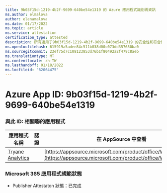 ```yaml
---
title: 9b03f15d-1219-4b2f-9699-640be54e1319 的 Azure 應用程式識別碼資訊
ms.author: elmalova
author: elenamalova
ms.date: 01/17/2022
ms.topic: article
ms.service: attestation
certification_type: attested
description: 所有適用于9b03f15d-1219-4b2f-9699-640be54e1319 的安全性和符合性資訊資訊。
ms.openlocfilehash: 615919a5adee84c511b038d00c073dd357650ba0
ms.sourcegitcommit: 23ef75d7c108123853d76b1f80492a2f479c8aeb
ms.translationtype: MT
ms.contentlocale: zh-TW
ms.lasthandoff: 01/18/2022
ms.locfileid: "62064475"
---
```

# <a name="azure-app-id-9b03f15d-1219-4b2f-9699-640be54e1319"></a>Azure App ID: 9b03f15d-1219-4b2f-9699-640be54e1319


### <a name="apps-associated-with-this-id"></a>與此 ID: 相關聯的應用程式
| **應用程式名稱** | **認證** | **在 AppSource 中查看** |
|--------------|---------------|-----------------------|
| [Tryane Analytics](https://docs.microsoft.com/microsoft-365-app-certification/forward/WA200001827) |  | [https://appsource.microsoft.com/product/office/WA200001827](https://appsource.microsoft.com/product/office/WA200001827) |

### <a name="microsoft-365-app-compliance-status"></a>Microsoft 365 應用程式規範狀態
- Publisher Attestaton 狀態：已完成
